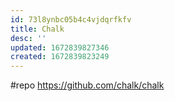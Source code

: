 ```yaml
---
id: 73l8ynbc05b4c4vjdqrfkfv
title: Chalk
desc: ''
updated: 1672839827346
created: 1672839823249
---
```


#repo https://github.com/chalk/chalk